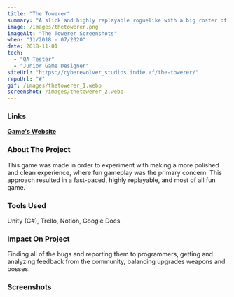 ```yaml
---
title: "The Towerer"
summary: "A slick and highly replayable roguelike with a big roster of weapons and upgrades to choose from."
image: /images/thetowerer.png
imageAlt: "The Towerer Screenshots"
when: "11/2018 - 07/2020"
date: 2018-11-01
tech:
  - "QA Tester"
  - "Junior Game Designer"
siteUrl: "https://cyberevolver_studios.indie.af/the-towerer/"
repoUrl: "#"
gif: /images/thetowerer_1.webp
screenshot: /images/thetowerer_2.webp
---
```

### Links

**[Game's Website](https://cyberevolver_studios.indie.af/the-towerer/)**

### About The Project

This game was made in order to experiment with making a more polished and clean experience, where fun gameplay was the primary concern. This approach resulted in a fast-paced, highly replayable, and most of all fun game.

### Tools Used

Unity (C#), Trello, Notion, Google Docs

### Impact On Project

Finding all of the bugs and reporting them to programmers, getting and analyzing feedback from the community, balancing upgrades weapons and bosses.

### Screenshots
